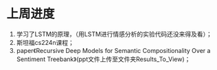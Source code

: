 # 上周进度
1. 学习了LSTM的原理，（用LSTM进行情感分析的实验代码还没来得及看）；  
2. 斯坦福cs224n课程；
3. paper《Recursive Deep Models for Semantic Compositionality Over a Sentiment Treebank》(ppt文件上传至文件夹Results_To_View)；

